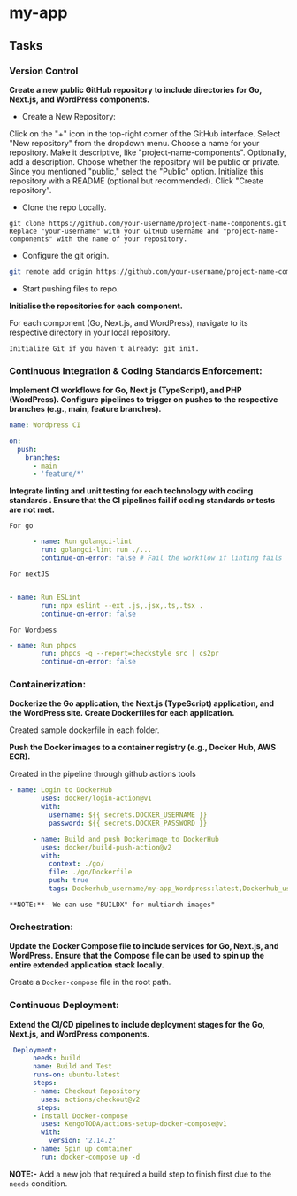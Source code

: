 
# my-app

## Tasks

### Version Control

**Create a new public GitHub repository to include directories for Go,
Next.js, and WordPress components.**
 
- Create a New Repository:

Click on the "+" icon in the top-right corner of the GitHub interface.
Select "New repository" from the dropdown menu.
Choose a name for your repository. Make it descriptive, like "project-name-components".
Optionally, add a description.
Choose whether the repository will be public or private. Since you mentioned "public," select the "Public" option.
Initialize this repository with a README (optional but recommended).
Click "Create repository".

- Clone the repo Locally.
```console
git clone https://github.com/your-username/project-name-components.git
Replace "your-username" with your GitHub username and "project-name-components" with the name of your repository.
```
- Configure the git origin.

```bash
git remote add origin https://github.com/your-username/project-name-components.git
```
- Start pushing files to repo.


**Initialise the repositories for each component.**

For each component (Go, Next.js, and WordPress), navigate to its respective directory in your local repository.

``Initialize Git if you haven't already: git init.``


### Continuous Integration & Coding Standards Enforcement:
**Implement CI workflows for Go, Next.js (TypeScript), and PHP
(WordPress).
Configure pipelines to trigger on pushes to the respective branches
(e.g., main, feature branches).**

```yml
name: Wordpress CI

on:
  push:
    branches:
      - main
      - 'feature/*'

```
**Integrate linting and unit testing for each technology with coding standards .
Ensure that the CI pipelines fail if coding standards or tests are not
met.**

`For go`

```yml
      - name: Run golangci-lint
        run: golangci-lint run ./...
        continue-on-error: false # Fail the workflow if linting fails

```

`For nextJS`

```yml

- name: Run ESLint
        run: npx eslint --ext .js,.jsx,.ts,.tsx .
        continue-on-error: false

```

`For Wordpess`

```yml
- name: Run phpcs
        run: phpcs -q --report=checkstyle src | cs2pr
        continue-on-error: false

```

### Containerization:

**Dockerize the Go application, the Next.js (TypeScript) application, and
the WordPress site.
Create Dockerfiles for each application.**

Created sample dockerfile in each folder.

**Push the Docker images to a container registry (e.g., Docker Hub, AWS
ECR).**

Created in the pipeline through github actions tools

```yml
- name: Login to DockerHub
        uses: docker/login-action@v1
        with:
          username: ${{ secrets.DOCKER_USERNAME }}
          password: ${{ secrets.DOCKER_PASSWORD }}

      - name: Build and push Dockerimage to DockerHub
        uses: docker/build-push-action@v2
        with:
          context: ./go/
          file: ./go/Dockerfile
          push: true
          tags: Dockerhub_username/my-app_Wordpress:latest,Dockerhub_username/my-app_Wordpress:any_tag
```

```console
**NOTE:**- We can use "BUILDX" for multiarch images"
```

### Orchestration:
**Update the Docker Compose file to include services for Go, Next.js, and
WordPress.
Ensure that the Compose file can be used to spin up the entire
extended application stack locally.**

Create a `Docker-compose` file in the root path.

### Continuous Deployment:
**Extend the CI/CD pipelines to include deployment stages for the Go,
Next.js, and WordPress components.**

```yml
 Deployment:
      needs: build
      name: Build and Test
      runs-on: ubuntu-latest
      steps:
      - name: Checkout Repository
        uses: actions/checkout@v2
       steps:
      - Install Docker-compose
        uses: KengoTODA/actions-setup-docker-compose@v1
        with:
          version: '2.14.2'
      - name: Spin up comtainer
        run: docker-compose up -d

```

**NOTE:-** Add a new job that required a build step to finish first due to the ``needs`` condition.
